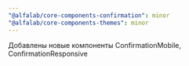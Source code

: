 ```yaml
---
"@alfalab/core-components-confirmation": minor
"@alfalab/core-components-themes": minor
---
```


Добавлены новые компоненты ConfirmationMobile, ConfirmationResponsive
